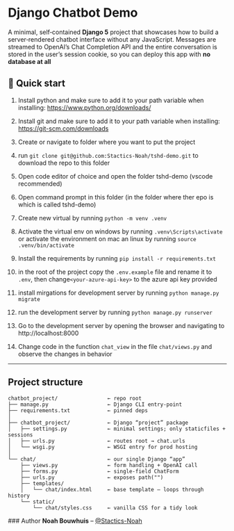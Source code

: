# Django Chatbot Demo
A minimal, self‑contained **Django 5** project that showcases how to build a server‑rendered chatbot interface without any JavaScript. Messages are streamed to OpenAI’s Chat Completion API and the entire conversation is stored in the user’s session cookie, so you can deploy this app with **no database at all**

## 🚀 Quick start
1. Install python and make sure to add it to your path variable when installing: https://www.python.org/downloads/
2. Install git and make sure to add it to your path variable when installing: https://git-scm.com/downloads
3. Create or navigate to folder where you want to put the project
4. run `git clone git@github.com:Stactics-Noah/tshd-demo.git` to download the repo to this folder
5. Open code editor of choice and open the folder tshd-demo (vscode recommended)

6. Open command prompt in this folder (in the folder where ther epo is which is called tshd-demo)
7. Create new virtual by running `python -m venv .venv`
8. Activate the virtual env on windows by running `.venv\Scripts\activate` or activate the environment on mac an linux by running `source .venv/bin/activate`
9. Install the requirements by running `pip install -r requirements.txt`

11. in the root of the project copy the `.env.example` file and rename it to `.env`, then change`<your-azure-api-key>` to the azure api key provided
10. install mirgations for development server by running `python manage.py migrate`

12. run the development server by running `python manage.py runserver`
13. Go to the development server by opening the browser and navigating to http://localhost:8000

14. Change code in the function `chat_view` in the file `chat/views.py` and observe the changes in behavior
---

## Project structure

```
chatbot_project/                ← repo root
├── manage.py                   ← Django CLI entry‑point
├── requirements.txt            ← pinned deps
│
├── chatbot_project/            ← Django “project” package
│   ├── settings.py             ← minimal settings; only staticfiles + sessions
│   ├── urls.py                 ← routes root → chat.urls
│   └── wsgi.py                 ← WSGI entry for prod hosting
│
└── chat/                       ← our single Django “app”
    ├── views.py                ← form handling + OpenAI call
    ├── forms.py                ← single‑field ChatForm
    ├── urls.py                 ← exposes path("")
    ├── templates/
    │   └── chat/index.html     ← base template – loops through history
    └── static/
        └── chat/styles.css     ← vanilla CSS for a tidy look
```

### Author
**Noah Bouwhuis** – [@Stactics-Noah](https://github.com/Stactics-Noah/tshd-demo/)

